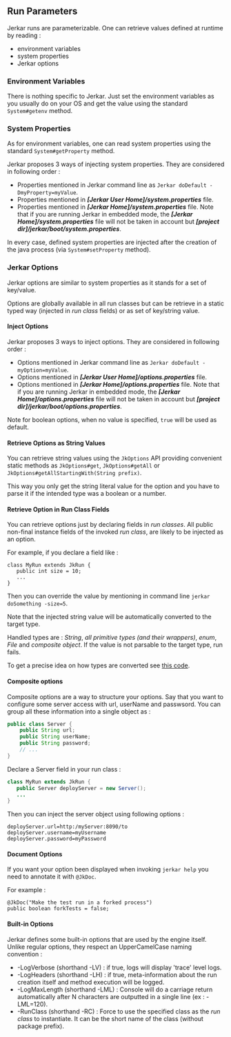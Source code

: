 ## Run Parameters

Jerkar runs are parameterizable. One can retrieve values defined at runtime by reading :

* environment variables
* system properties
* Jerkar options

### Environment Variables
There is nothing specific to Jerkar. Just set the environment variables as you usually do on your OS and get 
the value using the standard `System#getenv` method.

### System Properties
As for environment variables, one can read system properties using the standard `System#getProperty` method.

Jerkar proposes 3 ways of injecting system properties. They are considered in following order :

* Properties mentioned in Jerkar command line as `Jerkar doDefault -DmyProperty=myValue`.
* Properties mentioned in ___[Jerkar User Home]/system.properties___ file. 
* Properties mentioned in ___[Jerkar Home]/system.properties___ file. 
  Note that if you are running Jerkar in embedded mode, the ___[Jerkar Home]/system.properties___ file will not be taken in account but ___[project dir]/jerkar/boot/system.properties___.

In every case, defined system properties are injected after the creation of the java process (via `System#setProperty` method).

### Jerkar Options

Jerkar options are similar to system properties as it stands for a set of key/value. 

Options are globally available in all run classes but can be retrieve in a static typed way (injected in _run class_ fields) 
or as set of key/string value.

#### Inject Options

Jerkar proposes 3 ways to inject options. They are considered in following order :

* Options mentioned in Jerkar command line as `Jerkar doDefault -myOption=myValue`.
* Options mentioned in ___[Jerkar User Home]/options.properties___ file.
* Options mentioned in ___[Jerkar Home]/options.properties___ file. 
  Note that if you are running Jerkar in embedded mode, the ___[Jerkar Home]/options.properties___ file will not be taken in account but ___[project dir]/jerkar/boot/options.properties___.

Note for boolean options, when no value is specified, `true` will be used as default.

#### Retrieve Options as String Values

You can retrieve string values using the `JkOptions` API providing convenient static methods as `JkOptions#get`, `JkOptions#getAll` or `JkOptions#getAllStartingWith(String prefix)`.

This way you only get the string literal value for the option and you have to parse it if the intended type was a boolean or a number.

#### Retrieve Option in Run Class Fields

You can retrieve options just by declaring fields in _run classes_. 
All public non-final instance fields of the invoked _run class_, are likely to be injected as an option.

For example, if you declare a field like :

```
class MyRun extends JkRun {
   public int size = 10;
   ...
}
``` 
Then you can override the value by mentioning in command line `jerkar doSomething -size=5`.

Note that the injected string value will be automatically converted to the target type.

Handled types are : _String_, _all primitive types (and their wrappers)_, _enum_, _File_ and _composite object_.
If the value is not parsable to the target type, run fails. 

To get a precise idea on how types are converted see [this code](https://github.com/jerkar/jerkar/blob/master/org.jerkar.core/src/main/java/org/jerkar/tool/OptionInjector.java).

#### Composite options

Composite options are a way to structure your options. Say that you want to configure some server access with url, userName and passwsord. 
You can group all these information into a single object as :

```Java
public class Server {
    public String url;
    public String userName;
    public String password;
    // ...
}
```

Declare a Server field in your run class :

```Java
class MyRun extends JkRun {
   public Server deployServer = new Server();
   ...
}
```
Then you can inject the server object using following options :

```
deployServer.url=http:/myServer:8090/to
deployServer.username=myUsername
deployServer.password=myPassword
```

#### Document Options

If you want your option been displayed when invoking `jerkar help` you need to annotate it with `@JkDoc`.

For example :

```
@JkDoc("Make the test run in a forked process")
public boolean forkTests = false;
```

#### Built-in Options

Jerkar defines some built-in options that are used by the engine itself. Unlike regular options, they respect an UpperCamelCase naming
convention :

- -LogVerbose (shorthand -LV) : if true, logs will display 'trace' level logs.
- -LogHeaders (shorthand -LH) : if true, meta-information about the run creation itself and method execution will be logged.
- -LogMaxLength (shorthand -LML) : Console will do a carriage return automatically after N characters are outputted in a single line (ex : -LML=120).
- -RunClass (shorthand -RC) : Force to use the specified class as the _run class_ to instantiate. It can be the short name of the class (without package prefix).


